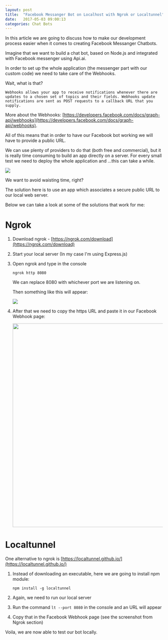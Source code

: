 ```yaml
---
layout: post
title:  "Facebook Messanger Bot on Localhost with Ngrok or Localtunnel"
date:   2017-05-03 09:00:13
categories: Chat Bots
---
```


In this article we are going to discuss how to make our development process easier when it comes to creating Facebook Messanger Chatbots.

Imagine that we want to build a chat bot, based on Node.js and integrated with Facebook messenger using Api.ai. 

In order to set up the whole application (the messenger part with our custom code) we need to take care of the Webhooks.

Wait, what is that?

`Webhooks allows your app to receive notifications whenever there are updates to a chosen set of topics and their fields.
Webhooks update notifications are sent as POST requests to a callback URL that you supply. `

More about the Webhooks: [https://developers.facebook.com/docs/graph-api/webhooks](https://developers.facebook.com/docs/graph-api/webhooks).

All of this means that in order to have our Facebook bot working we will have to provide a public URL. 

We can use plenty of providers to do that (both free and commercial), but it is really time consuming to build an app directly on a server. 
For every small test we need to deploy the whole application and ...this can take a while.

<img src="{{ site.baseurl }}/images/waiting.gif">

We want to avoid waisting time, right?

The solution here is to use an app which associates a secure public URL to our local web server.

Below we can take a look at some of the solutions that work for me:

# Ngrok

1. Download ngrok - [https://ngrok.com/download](https://ngrok.com/download)

2. Start your local server (In my case I'm using Express.js)

3. Open ngrok and type in the console 

    `ngrok http 8080`

    We can replace 8080 with whichever port we are listening on.

    Then something like this will appear:

    <img src="{{ site.baseurl }}/images/ngrok.JPG">

4. After that we need to copy the https URL and paste it in our Facebook Webhook page:

    <img src="{{ site.baseurl }}/images/webhook-ngrok.png" width="650">

# Localtunnel

One alternative to ngrok is [https://localtunnel.github.io/](https://localtunnel.github.io/)

1. Instead of downloading an executable, here we are going to install npm module:

    `npm install -g localtunnel`

2. Again, we need to run our local server

3. Run the command `lt --port 8080` in the console and an URL will appear

4. Copy that in the Facebook Webhook page (see the screenshot from Ngrok section)


Voila, we are now able to test our bot locally. 